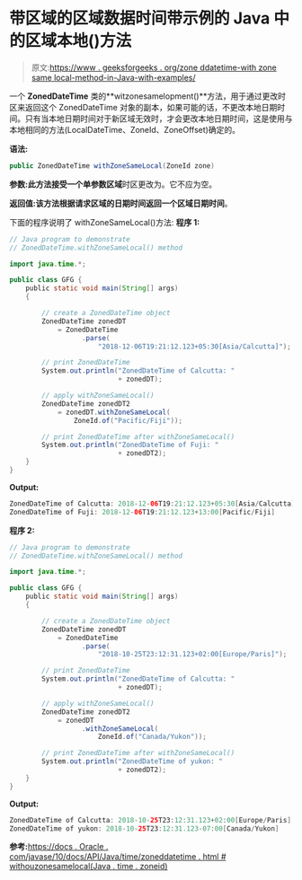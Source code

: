 # 带区域的区域数据时间带示例的 Java 中的区域本地()方法

> 原文:[https://www . geeksforgeeks . org/zone ddatetime-with zone same local-method-in-Java-with-examples/](https://www.geeksforgeeks.org/zoneddatetime-withzonesamelocal-method-in-java-with-examples/)

一个 **ZonedDateTime** 类的**witzonesamelopment()**方法，用于通过更改时区来返回这个 ZonedDateTime 对象的副本，如果可能的话，不更改本地日期时间。只有当本地日期时间对于新区域无效时，才会更改本地日期时间，这是使用与本地相同的方法(LocalDateTime、ZoneId、ZoneOffset)确定的。

**语法:**

```java
public ZonedDateTime withZoneSameLocal(ZoneId zone)

```

**参数:**此方法接受一个单参数**区域**时区更改为。它不应为空。

**返回值:**该方法根据请求区域的日期时间返回一个**区域日期时间**。

下面的程序说明了 withZoneSameLocal()方法:
**程序 1:**

```java
// Java program to demonstrate
// ZonedDateTime.withZoneSameLocal() method

import java.time.*;

public class GFG {
    public static void main(String[] args)
    {

        // create a ZonedDateTime object
        ZonedDateTime zonedDT
            = ZonedDateTime
                  .parse(
                      "2018-12-06T19:21:12.123+05:30[Asia/Calcutta]");

        // print ZonedDateTime
        System.out.println("ZonedDateTime of Calcutta: "
                           + zonedDT);

        // apply withZoneSameLocal()
        ZonedDateTime zonedDT2
            = zonedDT.withZoneSameLocal(
                ZoneId.of("Pacific/Fiji"));

        // print ZonedDateTime after withZoneSameLocal()
        System.out.println("ZonedDateTime of Fuji: "
                           + zonedDT2);
    }
}
```

**Output:**

```java
ZonedDateTime of Calcutta: 2018-12-06T19:21:12.123+05:30[Asia/Calcutta]
ZonedDateTime of Fuji: 2018-12-06T19:21:12.123+13:00[Pacific/Fiji]

```

**程序 2:**

```java
// Java program to demonstrate
// ZonedDateTime.withZoneSameLocal() method

import java.time.*;

public class GFG {
    public static void main(String[] args)
    {

        // create a ZonedDateTime object
        ZonedDateTime zonedDT
            = ZonedDateTime
                  .parse(
                      "2018-10-25T23:12:31.123+02:00[Europe/Paris]");

        // print ZonedDateTime
        System.out.println("ZonedDateTime of Calcutta: "
                           + zonedDT);

        // apply withZoneSameLocal()
        ZonedDateTime zonedDT2
            = zonedDT
                  .withZoneSameLocal(
                      ZoneId.of("Canada/Yukon"));

        // print ZonedDateTime after withZoneSameLocal()
        System.out.println("ZonedDateTime of yukon: "
                           + zonedDT2);
    }
}
```

**Output:**

```java
ZonedDateTime of Calcutta: 2018-10-25T23:12:31.123+02:00[Europe/Paris]
ZonedDateTime of yukon: 2018-10-25T23:12:31.123-07:00[Canada/Yukon]

```

**参考:**[https://docs . Oracle . com/javase/10/docs/API/Java/time/zoneddatetime . html # withouzonesamelocal(Java . time . zoneid)](https://docs.oracle.com/javase/10/docs/api/java/time/ZonedDateTime.html#withZoneSameLocal(java.time.ZoneId))